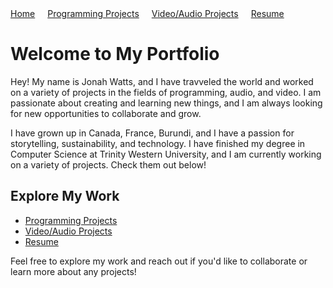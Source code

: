 <link rel="stylesheet" type="text/css" href="assets/styles.css">

<style>
  nav ul {
    list-style-type: none;
    padding: 0;
    margin: 0;
    display: flex;
  }

  nav ul li {
    position: relative;
    margin-right: 20px;
  }

  nav ul li ul {
    display: none;
    position: absolute;
    top: 100%;
    left: 0;
    list-style-type: none;
    padding: 0;
    margin: 0;
    background-color: white;
    border: 1px solid #ccc;
  }

  nav ul li:hover ul {
    display: block;
  }

  nav ul li ul li {
    margin: 0;
  }

  nav ul li ul li a {
    display: block;
    padding: 10px;
    text-decoration: none;
  }
</style>

<nav>
  <ul>
    <li><a href="index.html">Home</a></li>
    <li>
      <a href="programming.html">Programming Projects</a>
      <ul>
        <li><a href="project1.html">Project 1</a></li>
        <li><a href="project2.html">Project 2</a></li>
        <!-- Add more projects as needed -->
      </ul>
    </li>
    <li>
      <a href="audio-video.html">Video/Audio Projects</a>
      <ul>
        <li><a href="video1.html">Video 1</a></li>
        <li><a href="audio1.html">Audio 1</a></li>
        <!-- Add more projects as needed -->
      </ul>
    </li>
    <li><a href="resume.html">Resume</a></li>
  </ul>
</nav>

# Welcome to My Portfolio

Hey!
My name is Jonah Watts, and I have travveled the world and worked on a variety of projects in the fields of programming, audio, and video. I am passionate about creating and learning new things, and I am always looking for new opportunities to collaborate and grow.

I have grown up in Canada, France, Burundi, and I have a passion for storytelling, sustainability, and technology. I have finished my degree in Computer Science at Trinity Western University, and I am currently working on a variety of projects. Check them out below!

## Explore My Work

- [Programming Projects](programming.md)
- [Video/Audio Projects](audio-video.md)
- [Resume](resume.md)

Feel free to explore my work and reach out if you'd like to collaborate or learn more about any projects!